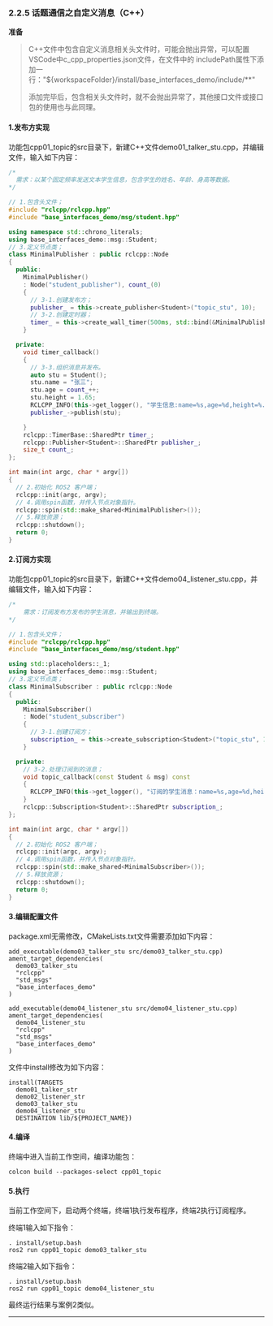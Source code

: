 ### 2.2.5 话题通信之自定义消息（C++）

**准备**

> C++文件中包含自定义消息相关头文件时，可能会抛出异常，可以配置VSCode中c\_cpp\_properties.json文件，在文件中的 includePath属性下添加一行："${workspaceFolder}/install/base\_interfaces\_demo/include/\*\*"
>
> 添加完毕后，包含相关头文件时，就不会抛出异常了，其他接口文件或接口包的使用也与此同理。

#### 1.发布方实现

功能包cpp01\_topic的src目录下，新建C++文件demo01\_talker\_stu.cpp，并编辑文件，输入如下内容：

```cpp
/*  
  需求：以某个固定频率发送文本学生信息，包含学生的姓名、年龄、身高等数据。
*/

// 1.包含头文件；
#include "rclcpp/rclcpp.hpp"
#include "base_interfaces_demo/msg/student.hpp"

using namespace std::chrono_literals;
using base_interfaces_demo::msg::Student;
// 3.定义节点类；
class MinimalPublisher : public rclcpp::Node
{
  public:
    MinimalPublisher()
    : Node("student_publisher"), count_(0)
    {
      // 3-1.创建发布方；
      publisher_ = this->create_publisher<Student>("topic_stu", 10);
      // 3-2.创建定时器；
      timer_ = this->create_wall_timer(500ms, std::bind(&MinimalPublisher::timer_callback, this));
    }

  private:
    void timer_callback()
    {
      // 3-3.组织消息并发布。
      auto stu = Student();
      stu.name = "张三";
      stu.age = count_++;
      stu.height = 1.65;
      RCLCPP_INFO(this->get_logger(), "学生信息:name=%s,age=%d,height=%.2f", stu.name.c_str(),stu.age,stu.height);
      publisher_->publish(stu);

    }
    rclcpp::TimerBase::SharedPtr timer_;
    rclcpp::Publisher<Student>::SharedPtr publisher_;
    size_t count_;
};

int main(int argc, char * argv[])
{
  // 2.初始化 ROS2 客户端；
  rclcpp::init(argc, argv);
  // 4.调用spin函数，并传入节点对象指针。
  rclcpp::spin(std::make_shared<MinimalPublisher>());
  // 5.释放资源；
  rclcpp::shutdown();
  return 0;
}
```

#### 2.订阅方实现

功能包cpp01\_topic的src目录下，新建C++文件demo04\_listener\_stu.cpp，并编辑文件，输入如下内容：

```cpp
/*  
    需求：订阅发布方发布的学生消息，并输出到终端。
*/

// 1.包含头文件；
#include "rclcpp/rclcpp.hpp"
#include "base_interfaces_demo/msg/student.hpp"

using std::placeholders::_1;
using base_interfaces_demo::msg::Student;
// 3.定义节点类；
class MinimalSubscriber : public rclcpp::Node
{
  public:
    MinimalSubscriber()
    : Node("student_subscriber")
    {
      // 3-1.创建订阅方；
      subscription_ = this->create_subscription<Student>("topic_stu", 10, std::bind(&MinimalSubscriber::topic_callback, this, _1));
    }

  private:
    // 3-2.处理订阅到的消息；
    void topic_callback(const Student & msg) const
    {
      RCLCPP_INFO(this->get_logger(), "订阅的学生消息：name=%s,age=%d,height=%.2f", msg.name.c_str(),msg.age, msg.height);
    }
    rclcpp::Subscription<Student>::SharedPtr subscription_;
};

int main(int argc, char * argv[])
{
  // 2.初始化 ROS2 客户端；
  rclcpp::init(argc, argv);
  // 4.调用spin函数，并传入节点对象指针。
  rclcpp::spin(std::make_shared<MinimalSubscriber>());
  // 5.释放资源；
  rclcpp::shutdown();
  return 0;
}
```

#### 3.编辑配置文件

package.xml无需修改，CMakeLists.txt文件需要添加如下内容：

```
add_executable(demo03_talker_stu src/demo03_talker_stu.cpp)
ament_target_dependencies(
  demo03_talker_stu
  "rclcpp"
  "std_msgs"
  "base_interfaces_demo"
)

add_executable(demo04_listener_stu src/demo04_listener_stu.cpp)
ament_target_dependencies(
  demo04_listener_stu
  "rclcpp"
  "std_msgs"
  "base_interfaces_demo"
)
```

文件中install修改为如下内容：

```
install(TARGETS 
  demo01_talker_str
  demo02_listener_str
  demo03_talker_stu
  demo04_listener_stu
  DESTINATION lib/${PROJECT_NAME})
```

#### 4.编译

终端中进入当前工作空间，编译功能包：

```
colcon build --packages-select cpp01_topic
```

#### 5.执行

当前工作空间下，启动两个终端，终端1执行发布程序，终端2执行订阅程序。

终端1输入如下指令：

```
. install/setup.bash
ros2 run cpp01_topic demo03_talker_stu
```

终端2输入如下指令：

```
. install/setup.bash 
ros2 run cpp01_topic demo04_listener_stu
```

最终运行结果与案例2类似。

---




